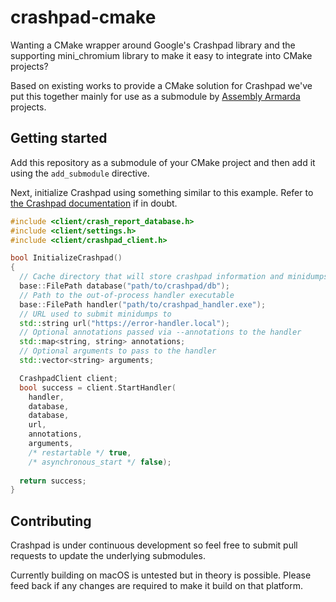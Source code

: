 # crashpad-cmake 
Wanting a CMake wrapper around Google's Crashpad library and the supporting mini_chromium library to make it easy to integrate into CMake projects?

Based on existing works to provide a CMake solution for Crashpad we've put this together mainly for use as a submodule by [Assembly Armarda](https://github.com/TheAssemblyArmada) projects.

## Getting started

Add this repository as a submodule of your CMake project and then add it using the `add_submodule` directive.

Next, initialize Crashpad using something similar to this example. Refer to [the Crashpad documentation](https://crashpad.chromium.org/doxygen/index.html) if in doubt.

```c++
#include <client/crash_report_database.h>
#include <client/settings.h>
#include <client/crashpad_client.h>

bool InitializeCrashpad()
{
  // Cache directory that will store crashpad information and minidumps
  base::FilePath database("path/to/crashpad/db");
  // Path to the out-of-process handler executable
  base::FilePath handler("path/to/crashpad_handler.exe");
  // URL used to submit minidumps to
  std::string url("https://error-handler.local");
  // Optional annotations passed via --annotations to the handler
  std::map<string, string> annotations;
  // Optional arguments to pass to the handler
  std::vector<string> arguments;

  CrashpadClient client;
  bool success = client.StartHandler(
    handler,
    database,
    database,
    url,
    annotations,
    arguments,
    /* restartable */ true,
    /* asynchronous_start */ false);
  
  return success;
}
```

## Contributing
Crashpad is under continuous development so feel free to submit pull requests to update the underlying submodules.

Currently building on macOS is untested but in theory is possible. Please feed back if any changes are required to make it build on that platform.
